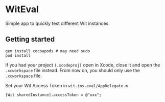 # WitEval

Simple app to quickly test different Wit instances.

## Getting started

```
gem install cocoapods # may need sudo
pod install
```

If you had your project `(.xcodeproj)` open in Xcode, close it and open the `.xcworkspace` file instead. From now on, you should only use the `.xcworkspace` file.

Set your Wit Access Token in `wit-ios-eval/AppDelegate.m`

```objc
[Wit sharedInstance].accessToken = @"xxx";
```